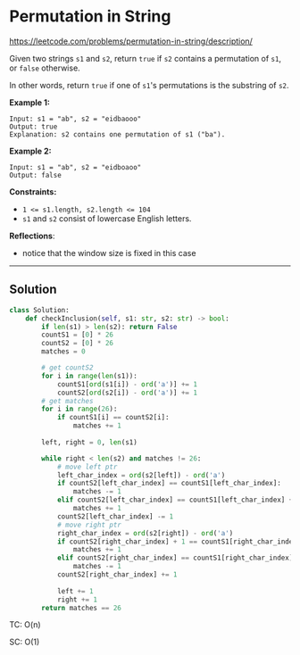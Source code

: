 # Permutation in String

https://leetcode.com/problems/permutation-in-string/description/

Given two strings `s1` and `s2`, return `true` if `s2` contains a permutation of `s1`, or `false` otherwise.

In other words, return `true` if one of `s1`'s permutations is the substring of `s2`.

 

**Example 1:**

```
Input: s1 = "ab", s2 = "eidbaooo"
Output: true
Explanation: s2 contains one permutation of s1 ("ba").
```

**Example 2:**

```
Input: s1 = "ab", s2 = "eidboaoo"
Output: false
```

 

**Constraints:**

- `1 <= s1.length, s2.length <= 104`
- `s1` and `s2` consist of lowercase English letters.



**Reflections**:

- notice that the window size is fixed in this case

---

## Solution

```python
class Solution:
    def checkInclusion(self, s1: str, s2: str) -> bool:
        if len(s1) > len(s2): return False
        countS1 = [0] * 26
        countS2 = [0] * 26
        matches = 0

        # get countS2
        for i in range(len(s1)):
            countS1[ord(s1[i]) - ord('a')] += 1
            countS2[ord(s2[i]) - ord('a')] += 1
        # get matches
        for i in range(26):
            if countS1[i] == countS2[i]:
                matches += 1
        
        left, right = 0, len(s1)

        while right < len(s2) and matches != 26:
            # move left ptr
            left_char_index = ord(s2[left]) - ord('a')
            if countS2[left_char_index] == countS1[left_char_index]:
                matches -= 1
            elif countS2[left_char_index] == countS1[left_char_index] + 1:
                matches += 1
            countS2[left_char_index] -= 1
            # move right ptr
            right_char_index = ord(s2[right]) - ord('a')
            if countS2[right_char_index] + 1 == countS1[right_char_index]:
                matches += 1
            elif countS2[right_char_index] == countS1[right_char_index]:
                matches -= 1
            countS2[right_char_index] += 1
        
            left += 1
            right += 1
        return matches == 26
```

TC: O(n)

SC: O(1)